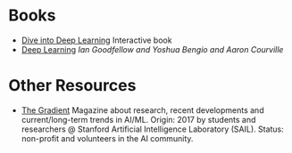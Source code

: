 # Books

* [Dive into Deep Learning](http://d2l.ai/) Interactive book
* [Deep Learning](https://www.deeplearningbook.org/) *Ian Goodfellow and Yoshua Bengio and Aaron Courville* 

# Other Resources

* [The Gradient](https://thegradient.pub/) Magazine about research, recent developments and current/long-term trends in 
AI/ML. Origin: 2017 by students and researchers @ Stanford Artificial Intelligence Laboratory (SAIL).
Status: non-profit and volunteers in the AI community.
